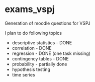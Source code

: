 # exams_vspj
Generation of moodle questions for VSPJ

I plan to do following topics

- descriptive statistics - DONE
- correlation - DONE
- regression - DONE (one task missing)
- contingency tables - DONE
- probability - partially done
- hypothesis testing
- time series
